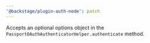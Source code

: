 ```yaml
---
'@backstage/plugin-auth-node': patch
---
```


Accepts an optional options object in the `PassportOAuthAuthenticatorHelper.authenticate` method.
